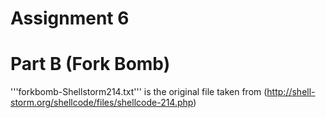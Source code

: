 # Assignment 6 
# Part B (Fork Bomb)

'''forkbomb-Shellstorm214.txt''' is the original file taken from (http://shell-storm.org/shellcode/files/shellcode-214.php)

